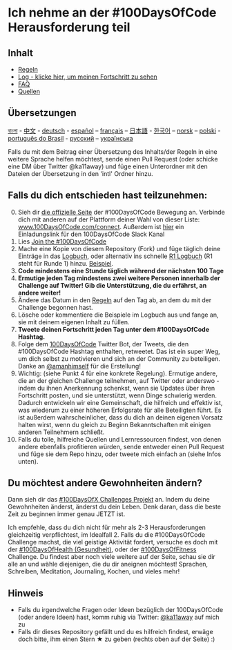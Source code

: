 # Ich nehme an der #100DaysOfCode Herausforderung teil

## Inhalt

* [Regeln](regeln.md)
* [Log - klicke hier, um meinen Fortschritt zu sehen](log-de.md)
* [FAQ](FAQ-de.md)
* [Quellen](quellen.md)

## Übersetzungen
[বাংলা](../bn/README.md) - [中文](../ch/README.md) - [deutsch](README.md) - [español](../es/README.md) – [français](../fr/FAQ-fr.md) – [日本語](../ja/README.md) - [한국어](../ko/README-ko.md) – [norsk](../no/README.md) –  [polski](../pl/README.md) - [português do Brasil](../pt-br/LEIAME.md) - [русский](../ru/README-ru.md) – [українська](../ua/README-ua.md)

Falls du mit dem Beitrag einer Übersetzung des Inhalts/der Regeln in eine weitere Sprache helfen möchtest, sende einen Pull Request (oder schicke eine DM über Twitter @ka11away) und füge einen Unterordner mit den Dateien der Übersetzung in den 'intl' Ordner hinzu.

## Falls du dich entschieden hast teilzunehmen:

0.  Sieh dir [die offizielle Seite](http://100daysofcode.com/) der #100DaysOfCode Bewegung an. Verbinde dich mit anderen auf der Plattform deiner Wahl von dieser Liste: www.100DaysOfCode.com/connect.
    Außerdem ist [hier](https://join.slack.com/t/100xcode/shared_invite/enQtNzQwMzIwMzQxODc5LWQwMjU5Mjg0N2ZiMzIzYzJiZmE0YjNiYTBiZDBjNjlkNjBmMTYxNDBmNmE2YmE2YzY4NTgzY2Y5NDQxNWY5ZDM) ein Einladungslink für den 100DaysOfCode Slack Kanal
1.  Lies [Join the #100DaysOfCode](https://medium.freecodecamp.com/join-the-100daysofcode-556ddb4579e4)
1.  Mache eine Kopie von diesem Repository (Fork) und füge täglich deine Einträge in das [Logbuch](log.md), oder alternativ ins schnelle [R1 Logbuch](r1-log.md) (R1 steht für Runde 1) hinzu. [Beispiel](https://github.com/Kallaway/100-days-kallaway-log).
1.  **Code mindestens eine Stunde täglich während der nächsten 100 Tage**
1.  **Ermutige jeden Tag mindestens zwei weitere Personen innerhalb der Challenge auf Twitter! Gib die Unterstützung, die du erfährst, an andere weiter!**
1.  Ändere das Datum in den [Regeln](regeln.md) auf den Tag ab, an dem du mit der Challenge begonnen hast.
1.  Lösche oder kommentiere die Beispiele im Logbuch aus und fange an, sie mit deinem eigenen Inhalt zu füllen.
1.  **Tweete deinen Fortschritt jeden Tag unter dem #100DaysOfCode Hashtag.**
1.  Folge dem [100DaysOfCode](https://twitter.com/_100DaysOfCode) Twitter Bot, der Tweets, die den #100DaysOfCode Hashtag enthalten, retweetet. Das ist ein super Weg, um dich selbst zu motivieren und sich an der Community zu beteiligen. Danke an [@amanhimself](https://twitter.com/amanhimself) für die Erstellung!
1.  Wichtig: (siehe Punkt 4 für eine konkrete Regelung). Ermutige andere, die an der gleichen Challenge teilnehmen, auf Twitter oder anderswo - indem du ihnen Anerkennung schenkst, wenn sie Updates über ihren Fortschritt posten, und sie unterstützt, wenn Dinge schwierig werden. Dadurch entwickeln wir eine Gemeinschaft, die hilfreich und effektiv ist, was wiederum zu einer höheren Erfolgsrate für alle Beteiligten führt. Es ist außerdem wahrscheinlicher, dass du dich an deinen eigenen Vorsatz halten wirst, wenn du gleich zu Beginn Bekanntschaften mit einigen anderen Teilnehmern schließt.
1.  Falls du tolle, hilfreiche Quellen und Lernressourcen findest, von denen andere ebenfalls profitieren würden, sende entweder einen Pull Request und füge sie dem Repo hinzu, oder tweete mich einfach an (siehe Infos unten).

## Du möchtest andere Gewohnheiten ändern?

Dann sieh dir das [#100DaysOfX Challenges Projekt](http://100daysofx.com/) an. Indem du deine Gewohnheiten änderst, änderst du dein Leben. Denk daran, dass die beste Zeit zu beginnen immer genau JETZT ist.

Ich empfehle, dass du dich nicht für mehr als 2-3 Herausforderungen gleichzeitig verpflichtest, im Idealfall 2. Falls du die #100DaysOfCode Challenge machst, die viel geistige Aktivität fordert, versuche es doch mit der [#100DaysOfHealth (Gesundheit)](http://100daysofx.com/where-x-is/health/), oder der [#100DaysOfFitness](http://100daysofx.com/challenges/) Challenge. Du findest aber noch viele weitere auf der Seite, schau sie dir alle an und wähle diejenigen, die du dir aneignen möchtest! Sprachen, Schreiben, Meditation, Journaling, Kochen, und vieles mehr!

## Hinweis

* Falls du irgendwelche Fragen oder Ideen bezüglich der 100DaysOfCode (oder andere Ideen) hast, komm ruhig via Twitter: [@ka11away](https://twitter.com/ka11away) auf mich zu
* Falls dir dieses Repository gefällt und du es hilfreich findest, erwäge doch bitte, ihm einen Stern &#9733; zu geben (rechts oben auf der Seite) :)